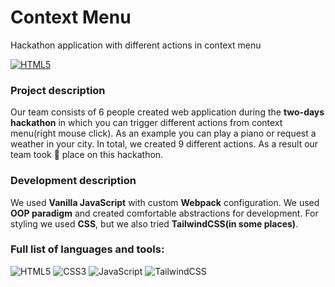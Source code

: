 # Context Menu

Hackathon application with different actions in context menu

[![HTML5](https://img.shields.io/badge/View_Project-blue?style=flat-square)](https://vladhaidukkk.github.io/01-hackathon/)

### Project description

Our team consists of 6 people created web application during the **two-days hackathon** in which you can trigger different actions from context menu(right mouse click). As an example you can play a piano or request a weather in your city. In total, we created 9 different actions. As a result our team took 🥇 place on this hackathon.  

### Development description

We used **Vanilla JavaScript** with custom **Webpack** configuration. We used **OOP paradigm** and created comfortable abstractions for development. For styling we used **CSS**, but we also tried **TailwindCSS(in some places)**.

### Full list of languages and tools:

![HTML5](https://img.shields.io/badge/HTML5-E34F26?style=for-the-badge&logo=html5&logoColor=white)
![CSS3](https://img.shields.io/badge/CSS3-1572B6?style=for-the-badge&logo=css3&logoColor=white)
![JavaScript](https://img.shields.io/badge/JavaScript-F7DF1E?style=for-the-badge&logo=javascript&logoColor=black)
![TailwindCSS](https://img.shields.io/badge/Tailwind_CSS-38B2AC?style=for-the-badge&logo=tailwind-css&logoColor=white)
